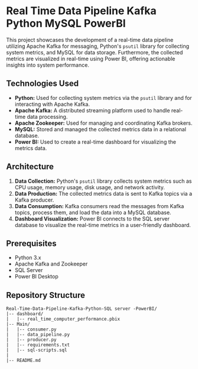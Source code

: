 # Real Time Data Pipeline Kafka Python MySQL PowerBI
This project showcases the development of a real-time data pipeline utilizing Apache Kafka for messaging, Python's `psutil` library for collecting system metrics, and MySQL for data storage. Furthermore, the collected metrics are visualized in real-time using Power BI, offering actionable insights into system performance.

## Technologies Used
- **Python:** Used for collecting system metrics via the `psutil` library and for interacting with Apache Kafka.
- **Apache Kafka:** A distributed streaming platform used to handle real-time data processing.
- **Apache Zookeeper:** Used for managing and coordinating Kafka brokers.
- **MySQL:** Stored and managed the collected metrics data in a relational database.
- **Power BI:** Used to create a real-time dashboard for visualizing the metrics data.

## Architecture
1. **Data Collection:** Python's `psutil` library collects system metrics such as CPU usage, memory usage, disk usage, and network activity.
2. **Data Production:** The collected metrics data is sent to Kafka topics via a Kafka producer.
3. **Data Consumption:** Kafka consumers read the messages from Kafka topics, process them, and load the data into a MySQL database.
4. **Dashboard Visualization:** Power BI connects to the SQL server database to visualize the real-time metrics in a user-friendly dashboard.

## Prerequisites
- Python 3.x
- Apache Kafka and Zookeeper
- SQL Server
- Power BI Desktop

## Repository Structure

```
Real-Time-Data-Pipeline-Kafka-Python-SQL server -PowerBI/
|-- dashboard/
|   |-- real_time_computer_performance.pbix
|-- Main/
|   |-- consumer.py
|   |-- data_pipeline.py
|   |-- producer.py
|   |-- requirements.txt
|   |-- sql-scripts.sql
|
|-- README.md
```
